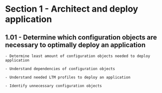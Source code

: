 # Section 1 - Architect and deploy application

## 1.01 - Determine which configuration objects are necessary to optimally deploy an application

    - Determine least amount of configuration objects needed to deploy application

    - Understand dependencies of configuration objects

    - Understand needed LTM profiles to deploy an application

    - Identify unnecessary configuration objects